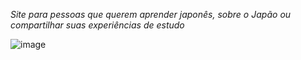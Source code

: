 *Site para pessoas que querem aprender japonês, sobre o Japão ou compartilhar suas experiências de estudo*

![image](https://github.com/luisgomes2002/siteReact/assets/85139913/607ff262-5243-48e1-87d9-bfd0755747ae)
